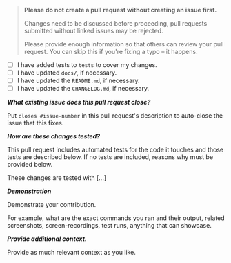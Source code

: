 > **Please do not create a pull request without creating an issue first.**
>
> Changes need to be discussed before proceeding, pull requests submitted without linked issues may be rejected.
>
> Please provide enough information so that others can review your pull request. You can skip this if you're fixing a typo – it happens.

* [ ] I have added tests to `tests` to cover my changes.
* [ ] I have updated `docs/`, if necessary.
* [ ] I have updated the `README.md`, if necessary.
* [ ] I have updated the `CHANGELOG.md`, if necessary.

***What existing issue does this pull request close?***

Put `closes #issue-number` in this pull request's description to auto-close the issue that this fixes.

***How are these changes tested?***

This pull request includes automated tests for the code it touches and those tests are described below. If no tests are included, reasons why must be provided below.

These changes are tested with [...]

***Demonstration***

Demonstrate your contribution.

For example, what are the exact commands you ran and their output, related screenshots, screen-recordings, test runs, anything that can showcase.

***Provide additional context.***

Provide as much relevant context as you like.
